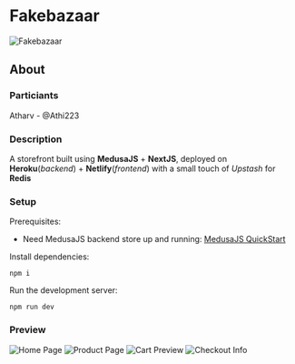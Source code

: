 # Fakebazaar

![Fakebazaar](https://i.ibb.co/gFGScBW/fakebazaar.png)

## About

### Particiants

Atharv - @Athi223

### Description

A storefront built using **MedusaJS** + **NextJS**, deployed on **Heroku**(_backend_) + **Netlify**(_frontend_) with a small touch of _Upstash_ for **Redis**

### Setup

Prerequisites:

-   Need MedusaJS backend store up and running: [MedusaJS QuickStart](https://docs.medusajs.com/quickstart/quick-start)

Install dependencies:

`npm i`

Run the development server:

`npm run dev`

### Preview

![Home Page](https://i.ibb.co/xqwzw4n/Homepage.png)
![Product Page](https://i.ibb.co/TgLNB0S/Productpage.png)
![Cart Preview](https://i.ibb.co/9YvWnpk/Cart-Preview.png)
![Checkout Info](https://i.ibb.co/qpn6Sqg/Checkout-Info.png)
